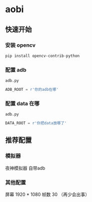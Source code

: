# aobi

## 快速开始

### 安装 opencv

```bash
pip install opencv-contrib-python
```

### 配置 adb

`adb.py`

```python
ADB_ROOT = r'你的adb在哪'
```

### 配置 data 在哪

`adb.py`

```python
DATA_ROOT = r'你把data放哪了'
```

## 推荐配置

### 模拟器

夜神模拟器
自带adb

### 其他配置

屏幕 1920 * 1080
帧数 30 （再少会出事）
